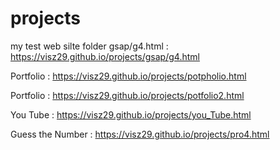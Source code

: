 # projects
my test web silte 
folder gsap/g4.html : https://visz29.github.io/projects/gsap/g4.html

Portfolio : https://visz29.github.io/projects/potpholio.html

Portfolio : https://visz29.github.io/projects/potfolio2.html

You Tube  : https://visz29.github.io/projects/you_Tube.html

Guess the Number :  https://visz29.github.io/projects/pro4.html
